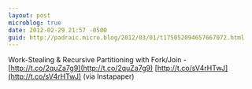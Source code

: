 ```yaml
---
layout: post
microblog: true
date: 2012-02-29 21:57 -0500
guid: http://padraic.micro.blog/2012/03/01/t175052094657667072.html
---
```

Work-Stealing &amp; Recursive Partitioning with Fork/Join - [http://t.co/2quZa7g9](http://t.co/2quZa7g9) [http://t.co/sV4rHTwJ](http://t.co/sV4rHTwJ) (via Instapaper)
